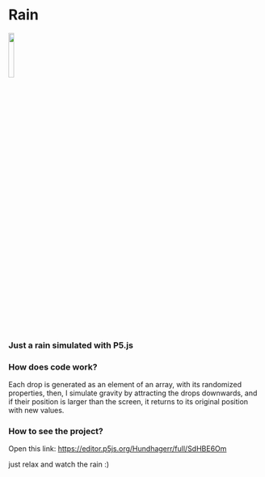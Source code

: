 <h1>Rain</h1>
<img src="https://user-images.githubusercontent.com/49375534/77839699-575b9500-7155-11ea-9ff4-6b911bd127d5.png" width=15% max-height=auto>
<h3>Just a rain simulated with P5.js</h3>

<h3>How does code work?</h3>

Each drop is generated as an element of an array, with its randomized properties, then, I simulate gravity by attracting the drops downwards, and if their position is larger than the screen, it returns to its original position with new values.

<h3>How to see the project?</h3>

Open this link: https://editor.p5js.org/Hundhagerr/full/SdHBE6Om

just relax and watch the rain :)
